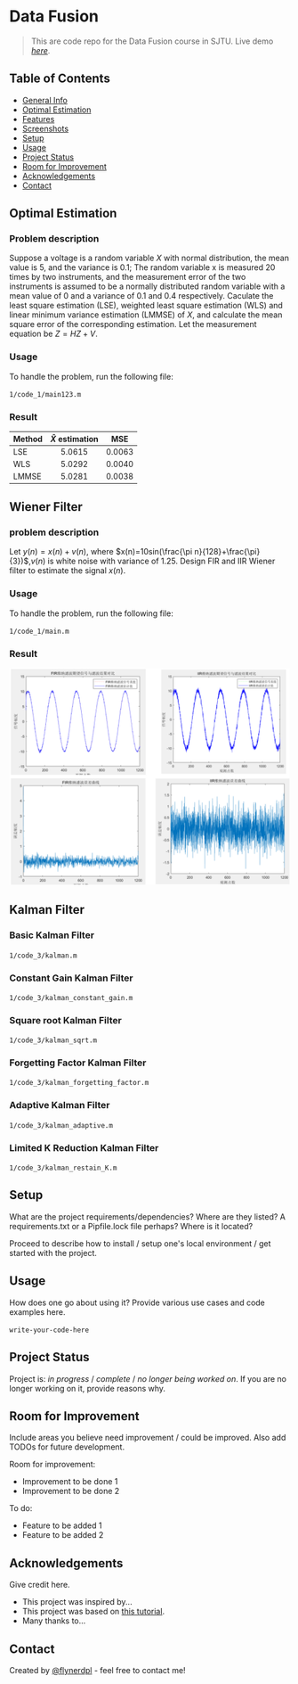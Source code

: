 # Data Fusion
> This are code repo for the Data Fusion course in SJTU.
> Live demo [_here_](https://www.example.com). <!-- If you have the project hosted somewhere, include the link here. -->

## Table of Contents
* [General Info](#general-information)
* [Optimal Estimation](#optimal-estimation)
* [Features](#features)
* [Screenshots](#screenshots)
* [Setup](#setup)
* [Usage](#usage)
* [Project Status](#project-status)
* [Room for Improvement](#room-for-improvement)
* [Acknowledgements](#acknowledgements)
* [Contact](#contact)
<!-- * [License](#license) -->


## Optimal Estimation
### Problem description
Suppose a voltage is a random variable $X$ with normal distribution, the mean value is $5$, and the variance is $0.1$; The random variable x is measured $20$ times by two instruments, and the measurement error of the two instruments is assumed to be a normally distributed random variable with a mean value of $0$ and a variance of $0.1$ and $0.4$ respectively. Caculate the least square estimation (LSE), weighted least square estimation (WLS) and linear minimum variance estimation (LMMSE) of $X$, and calculate the mean square error of the corresponding estimation. Let the measurement equation be $Z=HZ+V$.

### Usage
To handle the problem, run the following file:

`1/code_1/main123.m`

### Result
|  Method   | $\hat{X}$ estimation  |MSE|
| :-----| :----: | :----:|
| LSE  | 5.0615 |0.0063|
| WLS  | 5.0292 |0.0040|
| LMMSE  | 5.0281 |0.0038|



<!-- You don't have to answer all the questions - just the ones relevant to your project. -->


## Wiener Filter
### problem description
Let $y (n) =x (n) +v (n)$, where $x(n)=10sin(\frac{\pi n}{128}+\frac{\pi}{3})$,$v(n)$
is white noise with variance of $1.25$. Design FIR and IIR Wiener filter to estimate the signal $x (n)$.
### Usage
To handle the problem, run the following file:

`1/code_1/main.m`

### Result
![wiener_filter](./1/code_2/img/wiener_filter.png)

## Kalman Filter

### Basic Kalman Filter
`1/code_3/kalman.m`
### Constant Gain Kalman Filter
`1/code_3/kalman_constant_gain.m`
### Square root Kalman Filter
`1/code_3/kalman_sqrt.m`
### Forgetting Factor Kalman Filter
`1/code_3/kalman_forgetting_factor.m`
### Adaptive Kalman Filter
`1/code_3/kalman_adaptive.m`
### Limited K Reduction Kalman Filter
`1/code_3/kalman_restain_K.m`


## Setup
What are the project requirements/dependencies? Where are they listed? A requirements.txt or a Pipfile.lock file perhaps? Where is it located?

Proceed to describe how to install / setup one's local environment / get started with the project.


## Usage
How does one go about using it?
Provide various use cases and code examples here.

`write-your-code-here`


## Project Status
Project is: _in progress_ / _complete_ / _no longer being worked on_. If you are no longer working on it, provide reasons why.


## Room for Improvement
Include areas you believe need improvement / could be improved. Also add TODOs for future development.

Room for improvement:
- Improvement to be done 1
- Improvement to be done 2

To do:
- Feature to be added 1
- Feature to be added 2


## Acknowledgements
Give credit here.
- This project was inspired by...
- This project was based on [this tutorial](https://www.example.com).
- Many thanks to...


## Contact
Created by [@flynerdpl](https://www.flynerd.pl/) - feel free to contact me!


<!-- Optional -->
<!-- ## License -->
<!-- This project is open source and available under the [... License](). -->

<!-- You don't have to include all sections - just the one's relevant to your project -->
